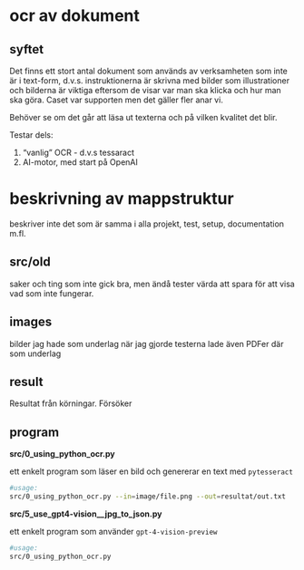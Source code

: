 # ocr av dokument

## syftet

Det finns ett stort antal dokument som används av verksamheten som inte är i text-form, d.v.s. instruktionerna är skrivna med bilder som illustrationer och bilderna är viktiga eftersom de visar var man ska klicka och hur man ska göra.  Caset var supporten men det gäller fler anar vi.

Behöver se om det går att läsa ut texterna och på vilken kvalitet det blir.

Testar dels:
1. “vanlig” OCR - d.v.s tessaract
2. AI-motor, med start på OpenAI



# beskrivning av mappstruktur
beskriver inte det som är samma i alla projekt, test, setup, documentation m.fl.

## src/old

saker och ting som inte gick bra, men ändå tester värda att spara för att visa vad som inte fungerar.

## images

bilder jag hade som underlag när jag gjorde testerna
lade även PDFer där som underlag

## result

Resultat från körningar.
Försöker 

## program

**src/0_using_python_ocr.py**

ett enkelt program som läser en bild och genererar en text med `pytesseract`
```bash
#usage:
src/0_using_python_ocr.py --in=image/file.png --out=resultat/out.txt
```

**src/5_use_gpt4-vision__jpg_to_json.py**

ett enkelt program som använder `gpt-4-vision-preview`

```bash
#usage:
src/0_using_python_ocr.py
```


